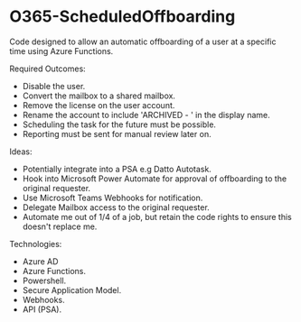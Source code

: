 # O365-ScheduledOffboarding
Code designed to allow an automatic offboarding of a user at a specific time using Azure Functions.

Required Outcomes:

- Disable the user.
- Convert the mailbox to a shared mailbox.
- Remove the license on the user account.
- Rename the account to include 'ARCHIVED - ' in the display name.
- Scheduling the task for the future must be possible.
- Reporting must be sent for manual review later on.

Ideas:

- Potentially integrate into a PSA e.g Datto Autotask.
- Hook into Microsoft Power Automate for approval of offboarding to the original requester.
- Use Microsoft Teams Webhooks for notification.
- Delegate Mailbox access to the original requester. 
- Automate me out of 1/4 of a job, but retain the code rights to ensure this doesn't replace me.

Technologies:

- Azure AD
- Azure Functions.
- Powershell.
- Secure Application Model.
- Webhooks.
- API (PSA).
